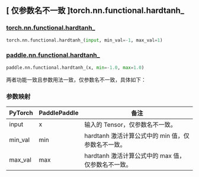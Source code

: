 ## [ 仅参数名不一致 ]torch.nn.functional.hardtanh_

### [torch.nn.functional.hardtanh_](https://pytorch.org/docs/stable/jit_builtin_functions.html#supported-tensor-methods)

```python
torch.nn.functional.hardtanh_(input, min_val=-1, max_val=1)
```

### [paddle.nn.functional.hardtanh_](https://www.paddlepaddle.org.cn/documentation/docs/zh/develop/api/paddle/nn/functional/hardtanh_cn.html)

```python
paddle.nn.functional.hardtanh_(x, min=-1.0, max=1.0)
```

两者功能一致且参数用法一致，仅参数名不一致，具体如下：

### 参数映射

| PyTorch | PaddlePaddle | 备注                                                                                                            |
| ------- | ------------ | --------------------------------------------------------------------------------------------------------------- |
| input   | x            | 输入的 Tensor，仅参数名不一致。                                                                                 |
| min_val | min          | hardtanh 激活计算公式中的 min 值，仅参数名不一致。                                                              |
| max_val | max          | hardtanh 激活计算公式中的 max 值，仅参数名不一致。                                                              |
